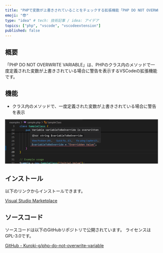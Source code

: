 ```yaml
---
title: "PHPで変数が上書きされていることをチェックする拡張機能「PHP DO NOT OVERWRITE VARIABLE」の作成"
emoji: "😎"
type: "idea" # tech: 技術記事 / idea: アイデア
topics: ["php", "vscode", "vscodeextension"]
published: false
---
```


## 概要

「PHP DO NOT OVERWRITE VARIABLE」は、PHPのクラス内のメソッドで一度定義された変数が上書きされている場合に警告を表示するVSCodeの拡張機能です。

## 機能

- クラス内のメソッドで、一度定義された変数が上書きされている場合に警告を表示

![「PHP DO NOT OVERWRITE VARIABLE」の使用時の画像]( /images/php-do-not-overwrite-variable/ext-image.png)


## インストール

以下のリンクからインストールできます。

[Visual Studio Marketplace](https://marketplace.visualstudio.com/items?itemName=Kuroki-g.php-do-not-overwrite-variable)

## ソースコード

ソースコードは以下のGitHubリポジトリで公開されています。
ライセンスはGPL-3.0です。

[GitHub - Kuroki-g/php-do-not-overwrite-variable](https://github.com/Kuroki-g/php-do-not-overwrite-variable)
